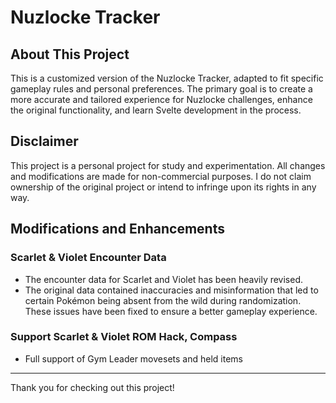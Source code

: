 # Nuzlocke Tracker

## About This Project
This is a customized version of the Nuzlocke Tracker, adapted to fit specific gameplay rules and personal preferences. The primary goal is to create a more accurate and tailored experience for Nuzlocke challenges, enhance the original functionality, and learn Svelte development in the process.

## Disclaimer
This project is a personal project for study and experimentation. All changes and modifications are made for non-commercial purposes. I do not claim ownership of the original project or intend to infringe upon its rights in any way.

## Modifications and Enhancements
### **Scarlet & Violet Encounter Data**  
   - The encounter data for Scarlet and Violet has been heavily revised. 
   - The original data contained inaccuracies and misinformation that led to certain Pokémon being absent from the wild during randomization. These issues have been fixed to ensure a better gameplay experience.

### **Support Scarlet & Violet ROM Hack, Compass**  
   - Full support of Gym Leader movesets and held items

---

Thank you for checking out this project!